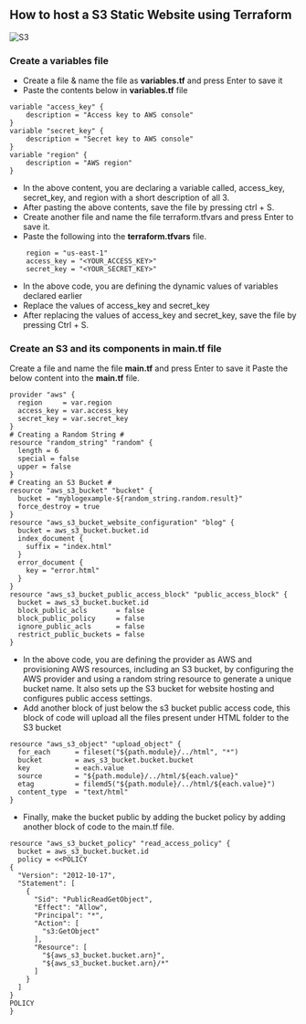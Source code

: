 ## How to host a S3 Static Website using Terraform
![S3](https://github.com/user-attachments/assets/296ddbc4-44ac-4b15-8d97-782328b43cf1)
### Create a variables file
- Create a file & name the file as **variables.tf** and press Enter to save it
- Paste the  contents below  in **variables.tf** file
```
variable "access_key" {
    description = "Access key to AWS console"
}
variable "secret_key" {
    description = "Secret key to AWS console"
}
variable "region" {
    description = "AWS region"
}
```

- In the above content, you are declaring a variable called, access_key, secret_key, and region with a short description of all 3.
- After pasting the above contents, save the file by pressing ctrl + S.
- Create another file and name the file terraform.tfvars and press Enter to save it.
- Paste the following into the **terraform.tfvars** file.
```
    region = "us-east-1"
    access_key = "<YOUR_ACCESS_KEY>"        
    secret_key = "<YOUR_SECRET_KEY>"
```
- In the above code, you are defining the dynamic values of variables declared earlier
- Replace the values of access_key and secret_key
- After replacing the values of access_key and secret_key, save the file by pressing Ctrl + S.
### Create an S3 and its components in main.tf file
Create a file and name the file **main.tf** and press Enter to save it
Paste the below content into the **main.tf** file.
```
provider "aws" {
  region     = var.region
  access_key = var.access_key
  secret_key = var.secret_key
}
# Creating a Random String #
resource "random_string" "random" {
  length = 6
  special = false
  upper = false
} 
# Creating an S3 Bucket #
resource "aws_s3_bucket" "bucket" {
  bucket = "myblogexample-${random_string.random.result}"
  force_destroy = true
}
resource "aws_s3_bucket_website_configuration" "blog" {
  bucket = aws_s3_bucket.bucket.id
  index_document {
    suffix = "index.html"
  }
  error_document {
    key = "error.html"
  }
}
resource "aws_s3_bucket_public_access_block" "public_access_block" {
  bucket = aws_s3_bucket.bucket.id
  block_public_acls       = false
  block_public_policy     = false
  ignore_public_acls      = false
  restrict_public_buckets = false
}
```
- In the above code, you are defining the provider as AWS and provisioning AWS resources, including an S3 bucket, by configuring the AWS provider and using a random string resource to generate a unique bucket name. It also sets up the S3 bucket for website hosting and configures public access settings.
- Add another block of just below the s3 bucket public access code, this block of code will upload all the files present under HTML folder to the S3 bucket
```
resource "aws_s3_object" "upload_object" {
  for_each      = fileset("${path.module}/../html", "*")
  bucket        = aws_s3_bucket.bucket.bucket
  key           = each.value
  source        = "${path.module}/../html/${each.value}"
  etag          = filemd5("${path.module}/../html/${each.value}")
  content_type  = "text/html"
}
```
- Finally, make the bucket public by adding the bucket policy by adding another block of code to the main.tf file.
```
resource "aws_s3_bucket_policy" "read_access_policy" {
  bucket = aws_s3_bucket.bucket.id
  policy = <<POLICY
{
  "Version": "2012-10-17",
  "Statement": [
    {
      "Sid": "PublicReadGetObject",
      "Effect": "Allow",
      "Principal": "*",
      "Action": [
        "s3:GetObject"
      ],
      "Resource": [
        "${aws_s3_bucket.bucket.arn}",
        "${aws_s3_bucket.bucket.arn}/*"
      ]
    }
  ]
}
POLICY
}
```
